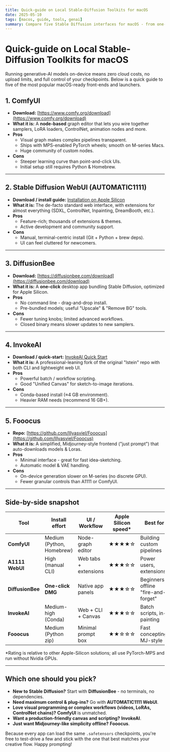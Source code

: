 ```yaml
---
title: Quick-guide on Local Stable-Diffusion Toolkits for macOS
date: 2025-05-10
tags: [macos, guide, tools, genai]
summary: Compare five Stable Diffusion interfaces for macOS - from one-click DiffusionBee to node-based ComfyUI. Find your perfect match based on ease of use, features, and Apple Silicon performance.
---
```


# Quick-guide on Local Stable-Diffusion Toolkits for macOS

Running generative-AI models on-device means zero cloud costs, no upload limits, and full control of your checkpoints. Below is a quick guide to five of the most popular macOS-ready front-ends and launchers.

<!-- more -->

## 1. ComfyUI

- **Download:** [https://www.comfy.org/download](https://www.comfy.org/download)
- **What it is:** A **node-based** graph editor that lets you wire together samplers, LoRA loaders, ControlNet, animation nodes and more.
- **Pros**
    - Visual graph makes complex pipelines transparent.
    - Ships with MPS-enabled PyTorch wheels; smooth on M-series Macs.
    - Huge community of custom nodes.
- **Cons**
    - Steeper learning curve than point-and-click UIs.
    - Initial setup still requires Python & Homebrew.

---

## 2. Stable Diffusion WebUI (AUTOMATIC1111)

- **Download / install guide:** [Installation on Apple Silicon](https://github.com/AUTOMATIC1111/stable-diffusion-webui/wiki/Installation-on-Apple-Silicon)
- **What it is:** The de-facto standard web interface, with extensions for almost everything (SDXL, ControlNet, Inpainting, DreamBooth, etc.).
- **Pros**
    - Feature-rich; thousands of extensions & themes.
    - Active development and community support.
- **Cons**
    - Manual, terminal-centric install (Git + Python + brew deps).
    - UI can feel cluttered for newcomers.

---

## 3. DiffusionBee

- **Download:** [https://diffusionbee.com/download](https://diffusionbee.com/download)
- **What it is:** A **one-click** desktop app bundling Stable Diffusion, optimized for Apple Silicon.
- **Pros**
    - No command line - drag-and-drop install.
    - Pre-bundled models; useful "Upscale" & "Remove BG" tools.
- **Cons**
    - Fewer tuning knobs; limited advanced workflows.
    - Closed binary means slower updates to new samplers.

---

## 4. InvokeAI

- **Download / quick-start:** [InvokeAI Quick Start](https://github.com/invoke-ai/InvokeAI/blob/main/docs/installation/quick_start.md)
- **What it is:** A professional-leaning fork of the original "lstein" repo with both CLI and lightweight web UI.
- **Pros**
    - Powerful batch / workflow scripting.
    - Good "Unified Canvas" for sketch-to-image iterations.
- **Cons**
    - Conda-based install (≈4 GB environment).
    - Heavier RAM needs (recommend 16 GB+).

---

## 5. Fooocus

- **Repo:** [https://github.com/lllyasviel/Fooocus](https://github.com/lllyasviel/Fooocus)
- **What it is:** A simplified, Midjourney-style frontend ("just prompt") that auto-downloads models & Loras.
- **Pros**
    - Minimal interface - great for fast idea-sketching.
    - Automatic model & VAE handling.
- **Cons**
    - On-device generation slower on M-series (no discrete GPU).
    - Fewer granular controls than A1111 or ComfyUI.

---

## Side-by-side snapshot

| Tool               | Install effort          | UI / Workflow           | Apple Silicon speed* | Best for                          |
|--------------------|--------------------------|--------------------------|----------------------|-----------------------------------|
| **ComfyUI**         | Medium (Python, Homebrew) | Node-graph editor        | ★★★★☆                | Building custom pipelines         |
| **A1111 WebUI**     | High (manual CLI)         | Web tabs + extensions    | ★★★☆☆                | Power users, extensions           |
| **DiffusionBee**    | **One-click DMG**         | Native app panels        | ★★★☆☆                | Beginners, offline "fire-and-forget" |
| **InvokeAI**        | Medium-high (Conda)       | Web + CLI + Canvas       | ★★★☆☆                | Batch scripts, in-painting        |
| **Fooocus**         | Medium (Python zip)       | Minimal prompt box       | ★★☆☆☆                | Fast concepting, MJ-style         |

\*Rating is relative to other Apple-Silicon solutions; all use PyTorch-MPS and run without Nvidia GPUs.

---

## Which one should you pick?

- **New to Stable Diffusion?** Start with **DiffusionBee** - no terminals, no dependencies.
- **Need maximum control & plug-ins?** Go with **AUTOMATIC1111 WebUI**.
- **Love visual programming or complex workflows (videos, LoRAs, ControlNet chains)?** **ComfyUI** is unmatched.
- **Want a production-friendly canvas and scripting?** **InvokeAI**.
- **Just want Midjourney-like simplicity offline?** **Fooocus**.

Because every app can load the same `.safetensors` checkpoints, you're free to test-drive a few and stick with the one that best matches your creative flow. Happy prompting!
